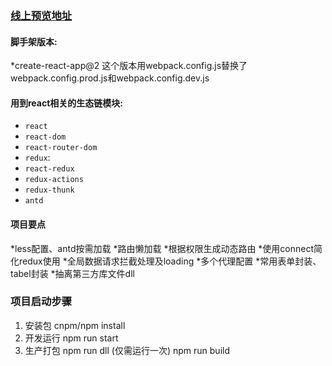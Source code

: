   ### <a href="www.superbear.cn">线上预览地址</a>

#### 脚手架版本:
 *create-react-app@2
 这个版本用webpack.config.js替换了webpack.config.prod.js和webpack.config.dev.js
 
 #### 用到react相关的生态链模块:
  * `react`
  * `react-dom`
  * `react-router-dom`
  * `redux`: 
  * `react-redux`
  * `redux-actions`
  * `redux-thunk`
  * `antd`
 
 #### 项目要点
  *less配置、antd按需加载
  *路由懒加载
  *根据权限生成动态路由
  *使用connect简化redux使用
  *全局数据请求拦截处理及loading
  *多个代理配置
  *常用表单封装、tabel封装
  *抽离第三方库文件dll
  
  ### 项目启动步骤
1. 安装包
   cnpm/npm install 
2. 开发运行
  npm run start
3. 生产打包
  npm run dll (仅需运行一次)
  npm run build
